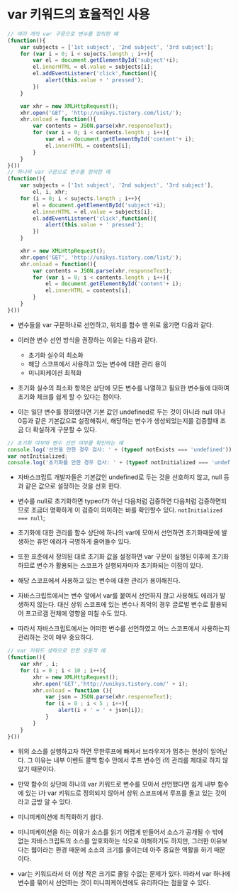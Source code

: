# var 키워드의 효율적인 사용

```js
// 여러 개의 var 구문으로 변수를 정의한 예
(function(){
    var subjects = ['1st subject', '2nd subject', '3rd subject'];
    for (var i = 0; i < sujects.length ; i++){
        var el = document.getElementById('subject'+i);
        el.innerHTML = el.value = subjects[i];
        el.addEventListener('click',function(){
            alert(this.value + ' pressed');
        })
    }

    var xhr = new XMLHttpRequest();
    xhr.open('GET', 'http://unikys.tistory.com/list/');
    xhr.onload = function(){
        var contents = JSON.parse(xhr.responseText);
        for (var i = 0; i < contents.length ; i++){
            var el = document.getElementById('content'+ i);
            el.innerHTML = contents[i];
        }
    }
}())
// 하나의 var 구문으로 변수를 정의한 예
(function(){
    var subjects = ['1st subject', '2nd subject', '3rd subject'],
        el, i, xhr;
    for (i = 0; i < sujects.length ; i++){
        el = document.getElementById('subject'+i);
        el.innerHTML = el.value = subjects[i];
        el.addEventListener('click',function(){
            alert(this.value + ' pressed');
        })
    }

    xhr = new XMLHttpRequest();
    xhr.open('GET', 'http://unikys.tistory.com/list/');
    xhr.onload = function(){
        var contents = JSON.parse(xhr.responseText);
        for (var i = 0; i < contents.length ; i++){
            el = document.getElementById('content'+ i);
            el.innerHTML = contents[i];
        }
    }
}())
```

- 변수들을 var 구문하나로 선언하고, 위치를 함수 맨 위로 옮기면 다음과 같다.

- 이러한 변수 선언 방식을 권장하는 이유는 다음과 같다.
    - 초기화 실수의 최소화
    - 해당 스코프에서 사용하고 있는 변수에 대한 관리 용이
    - 미니피케이션 최적화

- 초기화 실수의 최소화 항목은 상단에 모든 변수를 나열하고 필요한 변수들에 대하여 초기화 체크를 쉽게 할 수 있다는 점이다.

- 이는 일단 변수를 정의했다면 기본 값인 undefined로 두는 것이 아니라 null 이나 0등과 같은 기본값으로 설정해줘서, 해당하는 변수가 생성되었는지를 검증할때 조금 더 확실하게 구분할 수 있다.

```js
// 초기화 여부와 변수 선언 여부를 확인하는 예
console.log('선언을 안한 경우 검사: ' + (typeof notExists === 'undefined')); // true
var notInitialized; 
console.log('초기화를 안한 경우 검사: ' + (typeof notInitialized === 'undefined')); // true
```

- 자바스크립트 개발자들은 기본값인 undefined로 두는 것을 선호하지 않고, null 등과 같은 값으로 설정하는 것을 선호 한다.

- 변수를 null로 초기화하면 typeof가 아닌 다음처럼 검증하면 다음처럼 검증하면되므로 조금더 명확하게 이 검증이 의미하는 바를 확인할수 있다. `notInitialized === null`;

- 초기화에 대한 관리를 함수 상단에 하나의 var에 모아서 선언하면 초기화때문에 발생하는 휴먼 에러가 극명하게 줄어들수 있다.

- 또한 표준에서 정의된 대로 초기화 값을 설정하면 var 구문이 실행된 이후에 초기화하므로 변수가 활용되는 스코프가 실행되자마자 초기화되는 이점이 있다.

- 해당 스코프에서 사용하고 있는 변수에 대한 관리가 용이해진다.

- 자바스크립트에서는 변수 앞에서 var를 붙여서 선언하지 핞고 사용해도 에러가 발생하지 않는다. 대신 상위 스코프에 있는 변수나 최악의 경우 글로벌 변수로 활용되어 프고르갬 전체에 영향을 미칠 수도 있다.

- 따라서 자바스크립트에서는 어떠한 변수를 선언하였고 어느 스코프에서 사용하는지 관리하는 것이 매우 중요하다.

```js
// var 키워드 생략으로 인한 오동작 예
(function(){
    var xhr , i;
    for (i = 0 ; i < 10 ; i++){
        xhr = new XMLHttpRequest();
        xhr.open('GET','http://unikys.tistory.com/' + i);
        xhr.onload = function (){
            var json = JSON.parse(xhr.responseText);
            for (i = 0 ; i < 5 ; i++){
                alert(i + ' = ' + json[i]);
            }
        }
    }
}())
```

- 위의 소스를 실행하고자 하면 무한루프에 빠져서 브라우저가 멈추는 현상이 일어난다. 그 이유는 내부 이벤트 콜백 함수 안에서 루프 변수인 i의 관리를 제대로 하지 않았기 때문이다.

- 만약 함수의 상단에 하나의 var 키워드로 변수를 모아서 선언했다면 쉽게 내부 함수에 있는 i가 var 키워드로 정의되지 않아서 상위 스코프에서 루프를 돌고 있는 것이라고 금방 알 수 있다.

- 미니피케이션에 최적화하기 쉽다.

- 미니피케이션을 하는 이유가 소스를 읽기 어렵게 만들어서 소스가 공개될 수 밖에 없는 자바스크립트의 소스를 암호화하는 식으로 이해하기도 하지만, 그러한 이유보다는 웹이라는 환경 때문에 소소의 크기를 줄이는데 아주 중요한 역활을 하기 때문이다. 

- var는 키워드라서 더 이상 작은 크기로 줄일 수없는 문제가 있다. 따라서 var 하나에 변수를 묶어서 선언하는 것이 미니피케이션에도 유리하다는 점을알 수 있다.




